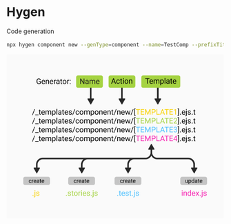 # Hygen

Code generation

```sh
npx hygen component new --genType=component --name=TestComp --prefixTitleStory=shared/ui/atoms/TestComp
```

![alt](./docs/img_hygen-generator-structure.png)
